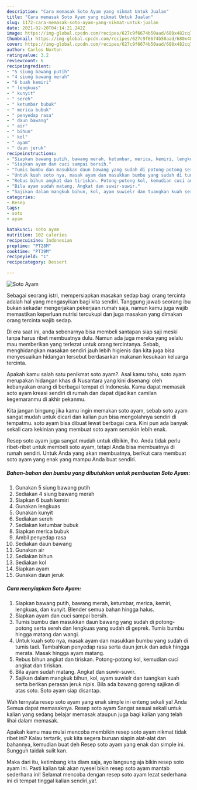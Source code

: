 ```yaml
---
description: "Cara memasak Soto Ayam yang nikmat Untuk Jualan"
title: "Cara memasak Soto Ayam yang nikmat Untuk Jualan"
slug: 1172-cara-memasak-soto-ayam-yang-nikmat-untuk-jualan
date: 2021-02-20T04:14:21.242Z
image: https://img-global.cpcdn.com/recipes/627c9f6674b50aad/680x482cq70/soto-ayam-foto-resep-utama.jpg
thumbnail: https://img-global.cpcdn.com/recipes/627c9f6674b50aad/680x482cq70/soto-ayam-foto-resep-utama.jpg
cover: https://img-global.cpcdn.com/recipes/627c9f6674b50aad/680x482cq70/soto-ayam-foto-resep-utama.jpg
author: Carlos Norton
ratingvalue: 3.2
reviewcount: 6
recipeingredient:
- "5 siung bawang putih"
- "4 siung bawang merah"
- "6 buah kemiri"
- " lengkuas"
- " kunyit"
- " sereh"
- " ketumbar bubuk"
- " merica bubuk"
- " penyedap rasa"
- " daun bawang"
- " air"
- " bihun"
- " kol"
- " ayam"
- " daun jeruk"
recipeinstructions:
- "Siapkan bawang putih, bawang merah, ketumbar, merica, kemiri, lengkuas, dan kunyit. Blender semua bahan hingga halus."
- "Siapkan ayam dan cuci sampai bersih."
- "Tumis bumbu dan masukkan daun bawang yang sudah di potong-potong serta sereh dan lengkuas yang sudah di geprek. Tumis bumbu hingga matang dan wangi."
- "Untuk kuah soto nya, masak ayam dan masukkan bumbu yang sudah di tumis tadi. Tambahkan penyedap rasa serta daun jeruk dan aduk hingga merata. Masak hingga ayam matang."
- "Rebus bihun angkat dan tiriskan. Potong-potong kol, kemudian cuci angkat dan tiriskan."
- "Bila ayam sudah matang. Angkat dan suwir-suwir."
- "Sajikan dalam mangkuk bihun, kol, ayam suwielr dan tuangkan kuah serta berikan perasan jeruk nipis. Bila ada bawang goreng sajikan di atas soto. Soto ayam siap disantap."
categories:
- Resep
tags:
- soto
- ayam

katakunci: soto ayam 
nutrition: 102 calories
recipecuisine: Indonesian
preptime: "PT28M"
cooktime: "PT39M"
recipeyield: "1"
recipecategory: Dessert

---
```



![Soto Ayam](https://img-global.cpcdn.com/recipes/627c9f6674b50aad/680x482cq70/soto-ayam-foto-resep-utama.jpg)

Sebagai seorang istri, mempersiapkan masakan sedap bagi orang tercinta adalah hal yang mengasyikan bagi kita sendiri. Tanggung jawab seorang ibu bukan sekadar mengerjakan pekerjaan rumah saja, namun kamu juga wajib memastikan keperluan nutrisi tercukupi dan juga masakan yang dimakan orang tercinta wajib sedap.

Di era  saat ini, anda sebenarnya bisa membeli santapan siap saji meski tanpa harus ribet membuatnya dulu. Namun ada juga mereka yang selalu mau memberikan yang terlezat untuk orang tercintanya. Sebab, menghidangkan masakan sendiri jauh lebih higienis dan kita juga bisa menyesuaikan hidangan tersebut berdasarkan makanan kesukaan keluarga tercinta. 



Apakah kamu salah satu penikmat soto ayam?. Asal kamu tahu, soto ayam merupakan hidangan khas di Nusantara yang kini disenangi oleh kebanyakan orang di berbagai tempat di Indonesia. Kamu dapat memasak soto ayam kreasi sendiri di rumah dan dapat dijadikan camilan kegemaranmu di akhir pekanmu.

Kita jangan bingung jika kamu ingin memakan soto ayam, sebab soto ayam sangat mudah untuk dicari dan kalian pun bisa mengolahnya sendiri di tempatmu. soto ayam bisa dibuat lewat berbagai cara. Kini pun ada banyak sekali cara kekinian yang membuat soto ayam semakin lebih enak.

Resep soto ayam juga sangat mudah untuk dibikin, lho. Anda tidak perlu ribet-ribet untuk membeli soto ayam, tetapi Anda bisa membuatnya di rumah sendiri. Untuk Anda yang akan membuatnya, berikut cara membuat soto ayam yang enak yang mampu Anda buat sendiri.

<!--inarticleads1-->

##### Bahan-bahan dan bumbu yang dibutuhkan untuk pembuatan Soto Ayam:

1. Gunakan 5 siung bawang putih
1. Sediakan 4 siung bawang merah
1. Siapkan 6 buah kemiri
1. Gunakan  lengkuas
1. Gunakan  kunyit
1. Sediakan  sereh
1. Sediakan  ketumbar bubuk
1. Siapkan  merica bubuk
1. Ambil  penyedap rasa
1. Sediakan  daun bawang
1. Gunakan  air
1. Sediakan  bihun
1. Sediakan  kol
1. Siapkan  ayam
1. Gunakan  daun jeruk




<!--inarticleads2-->

##### Cara menyiapkan Soto Ayam:

1. Siapkan bawang putih, bawang merah, ketumbar, merica, kemiri, lengkuas, dan kunyit. Blender semua bahan hingga halus.
1. Siapkan ayam dan cuci sampai bersih.
1. Tumis bumbu dan masukkan daun bawang yang sudah di potong-potong serta sereh dan lengkuas yang sudah di geprek. Tumis bumbu hingga matang dan wangi.
1. Untuk kuah soto nya, masak ayam dan masukkan bumbu yang sudah di tumis tadi. Tambahkan penyedap rasa serta daun jeruk dan aduk hingga merata. Masak hingga ayam matang.
1. Rebus bihun angkat dan tiriskan. Potong-potong kol, kemudian cuci angkat dan tiriskan.
1. Bila ayam sudah matang. Angkat dan suwir-suwir.
1. Sajikan dalam mangkuk bihun, kol, ayam suwielr dan tuangkan kuah serta berikan perasan jeruk nipis. Bila ada bawang goreng sajikan di atas soto. Soto ayam siap disantap.




Wah ternyata resep soto ayam yang enak simple ini enteng sekali ya! Anda Semua dapat memasaknya. Resep soto ayam Sangat sesuai sekali untuk kalian yang sedang belajar memasak ataupun juga bagi kalian yang telah lihai dalam memasak.

Apakah kamu mau mulai mencoba membikin resep soto ayam nikmat tidak ribet ini? Kalau tertarik, yuk kita segera buruan siapin alat-alat dan bahannya, kemudian buat deh Resep soto ayam yang enak dan simple ini. Sungguh taidak sulit kan. 

Maka dari itu, ketimbang kita diam saja, ayo langsung aja bikin resep soto ayam ini. Pasti kalian tak akan nyesel bikin resep soto ayam mantab sederhana ini! Selamat mencoba dengan resep soto ayam lezat sederhana ini di tempat tinggal kalian sendiri,ya!.

